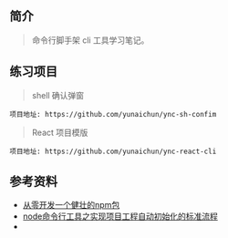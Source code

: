 ## 简介

> 命令行脚手架 cli 工具学习笔记。

## 练习项目

> shell 确认弹窗

```text
项目地址: https://github.com/yunaichun/ync-sh-confim
```

> React 项目模版

```text
项目地址: https://github.com/yunaichun/ync-react-cli
```

## 参考资料

- [从零开发一个健壮的npm包](https://juejin.cn/post/6844903605229584398)
- [node命令行工具之实现项目工程自动初始化的标准流程](https://juejin.cn/post/6844903910793019399)
- [](https://juejin.cn/post/6844903928316821517#heading-12)
